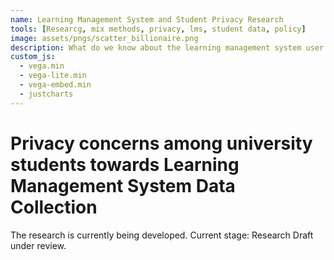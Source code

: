 ```yaml
---
name: Learning Management System and Student Privacy Research
tools: [Researcg, mix methods, privacy, lms, student data, policy]
image: assets/pngs/scatter_billionaire.png
description: What do we know about the learning management system user data collection?
custom_js:
  - vega.min
  - vega-lite.min
  - vega-embed.min
  - justcharts
---
```


# Privacy concerns among university students towards Learning Management System Data Collection

The research is currently being developed.
Current stage: Research Draft under review.
